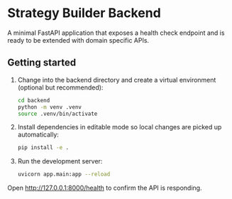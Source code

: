 # Strategy Builder Backend

A minimal FastAPI application that exposes a health check endpoint and is ready to be extended with domain specific APIs.

## Getting started

1. Change into the backend directory and create a virtual environment (optional but recommended):
   ```bash
   cd backend
   python -m venv .venv
   source .venv/bin/activate
   ```
2. Install dependencies in editable mode so local changes are picked up automatically:
   ```bash
   pip install -e .
   ```
3. Run the development server:
   ```bash
   uvicorn app.main:app --reload
   ```

Open http://127.0.0.1:8000/health to confirm the API is responding.
